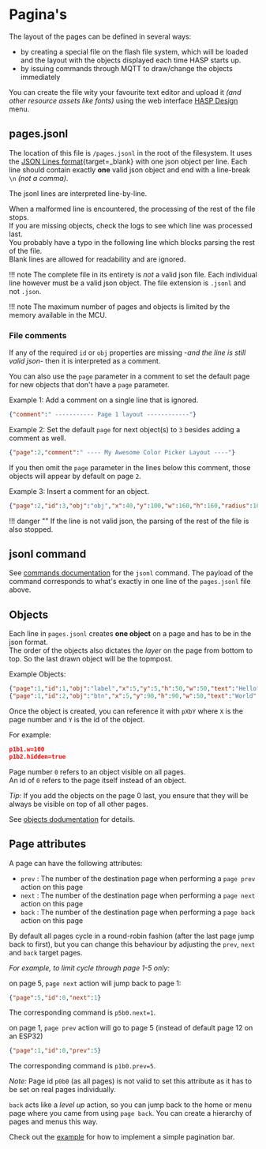 <h1>Pagina's</h1>

The layout of the pages can be defined in several ways:

- by creating a special file on the flash file system, which will be loaded and the layout with the objects displayed each time HASP starts up.
- by issuing commands through MQTT to draw/change the objects immediately

You can create the file wity your favourite text editor and upload it *(and other resource assets like fonts)* using the web interface [HASP Design](../../configuration/hasp) menu.

## pages.jsonl

The location of this file is `/pages.jsonl` in the root of the filesystem. 
It uses the [JSON Lines format](http://www.jsonlines.org){target=_blank} with one json object per line. 
Each line should contain exactly **one** valid json object and end with a line-break `\n` *(not a comma)*.

The jsonl lines are interpreted line-by-line.

When a malformed line is encountered, the processing of the rest of the file stops.    
If you are missing objects, check the logs to see which line was processed last.    
You probably have a typo in the following line which blocks parsing the rest of the file.  
Blank lines are allowed for readability and are ignored.

!!! note
    The complete file in its entirety is *not* a valid json file.
    Each individual line however must be a valid json object.
    The file extension is `.jsonl` and not `.json`.


!!! note
    The maximum number of pages and objects is limited by the memory available in the MCU.

    
### File comments

If any of the required `id` or `obj` properties are missing -*and the line is still valid json*- then it is interpreted as a comment.

You can also use the `page` parameter in a comment to set the default page for new objects that don't have a `page` parameter.

Example 1: Add a comment on a single line that is ignored.

```json linenums="1"
{"comment":" ----------- Page 1 layout ------------"}
```

Example 2: Set the default `page` for next object(s) to `3` besides adding a comment as well.

```json linenums="1"
{"page":2,"comment":" ---- My Awesome Color Picker Layout ----"}
```
If you then omit the `page` parameter in the lines below this comment, those objects will appear by default on page `2`.


Example 3: Insert a comment for an object.

```json linenums="1"
{"page":2,"id":3,"obj":"obj","x":40,"y":100,"w":160,"h":160,"radius":100,"opacity":100,"border_opa":160,"border_width":4,"comment":"touch-catcher"}
```

!!! danger ""
    If the line is not valid json, the parsing of the rest of the file is also stopped.



## jsonl command

See [commands documentation](../commands#jsonl) for the `jsonl` command. The payload of the command corresponds to what's exactly in one line of the `pages.jsonl` file above.

## Objects
Each line in `pages.jsonl` creates **one object** on a page and has to be in the json format.  
The order of the objects also dictates the *layer* on the page from bottom to top. So the last drawn object will be the topmpost.

Example Objects:

```json linenums="1"
{"page":1,"id":1,"obj":"label","x":5,"y":5,"h":50,"w":50,"text":"Hello","enabled":true,"hidden":false}
{"page":1,"id":2,"obj":"btn","x":5,"y":90,"h":90,"w":50,"text":"World","enabled":false,"hidden":false}
```

Once the object is created, you can reference it with `pXbY` where `X` is the page number and `Y` is the id of the object.

For example:
```json linenums="1"
p1b1.w=100
p1b2.hidden=true
```

Page number `0` refers to an object visible on all pages.  
An id of `0` refers to the page itself instead of an object.

_Tip:_ If you add the objects on the page 0 last, you ensure that they will be always be visible on top of all other pages.

See [objects dodumentation](../objects) for details.

## Page attributes

A page can have the following attributes:
 
- `prev` : The number of the destination page when performing a `page prev` action on this page
- `next` : The number of the destination page when performing a `page next` action on this page
- `back` : The number of the destination page when performing a `page back` action on this page

By default all pages cycle in a round-robin fashion (after the last page jump back to first), but you can change this behaviour by adjusting the `prev`, `next` and `back` target pages.

_For example, to limit cycle through page 1-5 only:_

on page 5, `page next` action will jump back to page 1:
```json linenums="1"
{"page":5,"id":0,"next":1}
```
The corresponding command is `p5b0.next=1`.


on page 1, `page prev` action will go to page 5 (instead of default page 12 on an ESP32)
```json linenums="1"
{"page":1,"id":0,"prev":5}
```
The corresponding command is `p1b0.prev=5`.

_Note:_ Page id `p0b0` (as all pages) is not valid to set this attribute as it has to be set on real pages individually. 

`back` acts like a _level up_ action, so you can jump back to the home or menu page where you came from using `page back`. You can create a hierarchy of pages and menus this way.

Check out the [example](example-pagination) for how to implement a simple pagination bar.  



